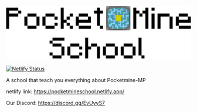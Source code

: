 ![pocketmineschool](website-v2/static/img/pocketmineschool.png)

[![Netlify Status](https://api.netlify.com/api/v1/badges/490fb54c-7019-48db-99a6-c63f648e863e/deploy-status)](https://app.netlify.com/sites/teamultrasoft/deploys)

A school that teach you everything about Pocketmine-MP

netlify link: https://pocketmineschool.netlify.app/

Our Discord: https://discord.gg/EvUyyS7
